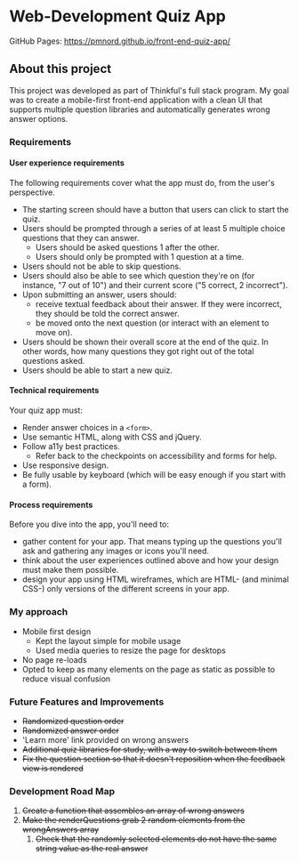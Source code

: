 # Web-Development Quiz App

GitHub Pages: https://pmnord.github.io/front-end-quiz-app/

## About this project

This project was developed as part of Thinkful's full stack program. My goal was to create a mobile-first front-end application with a clean UI that supports multiple question libraries and automatically generates wrong answer options.

### Requirements

#### User experience requirements
The following requirements cover what the app must do, from the user's perspective.

- The starting screen should have a button that users can click to start the quiz. 
- Users should be prompted through a series of at least 5 multiple choice questions that they can answer. 
    - Users should be asked questions 1 after the other. 
    - Users should only be prompted with 1 question at a time. 
- Users should not be able to skip questions. 
- Users should also be able to see which question they're on (for instance, "7 out of 10") and their current score ("5 correct, 2 incorrect"). 
- Upon submitting an answer, users should:
    - receive textual feedback about their answer. If they were incorrect, they should be told the correct answer. 
    - be moved onto the next question (or interact with an element to move on). 
- Users should be shown their overall score at the end of the quiz. In other words, how many questions they got right out of the total questions asked. 
- Users should be able to start a new quiz. 

#### Technical requirements
Your quiz app must:

- Render answer choices in a `<form>`. 
- Use semantic HTML, along with CSS and jQuery. 
- Follow a11y best practices.
    - Refer back to the checkpoints on accessibility and forms for help.
- Use responsive design. 
- Be fully usable by keyboard (which will be easy enough if you start with a form). 

#### Process requirements
Before you dive into the app, you'll need to:

- gather content for your app. That means typing up the questions you'll ask and gathering any images or icons you'll need.
- think about the user experiences outlined above and how your design must make them possible.
- design your app using HTML wireframes, which are HTML- (and minimal CSS-) only versions of the different screens in your app.

### My approach

- Mobile first design
    - Kept the layout simple for mobile usage
    - Used media queries to resize the page for desktops
- No page re-loads
- Opted to keep as many elements on the page as static as possible to reduce visual confusion

### Future Features and Improvements
- ~~Randomized question order~~
- ~~Randomized answer order~~
- 'Learn more' link provided on wrong answers
- ~~Additional quiz libraries for study, with a way to switch between them~~
- ~~Fix the question section so that it doesn't reposition when the feedback view is rendered~~

### Development Road Map
1. ~~Create a function that assembles an array of wrong answers~~
2. ~~Make the renderQuestions grab 2 random elements from the wrongAnswers array~~
    1. ~~Check that the randomly selected elements do not have the same string value as the real answer~~